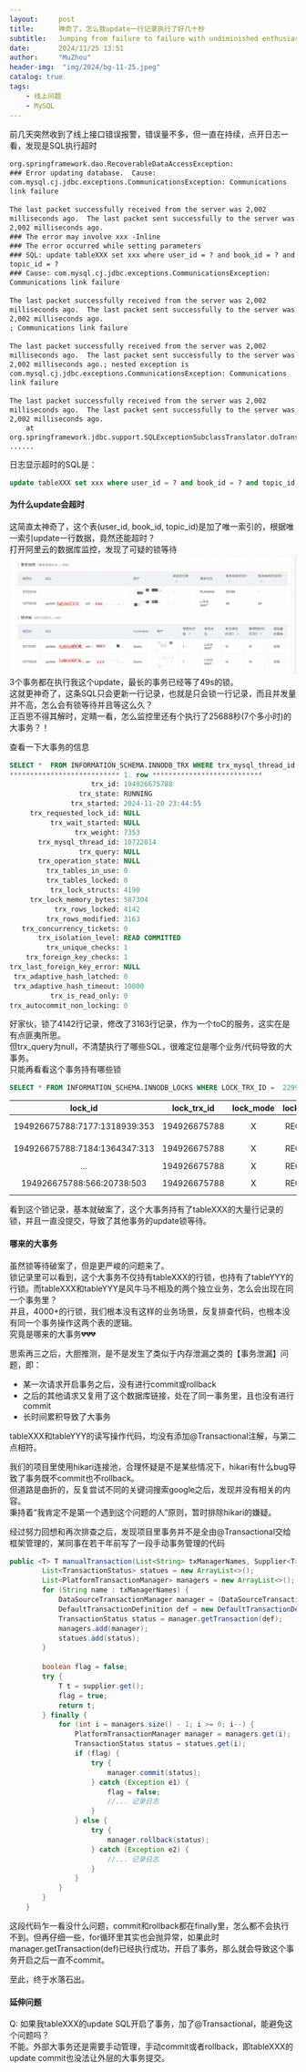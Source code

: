 ```yaml
---
layout:     post
title:      神奇了，怎么我update一行记录执行了好几十秒
subtitle:   Jumping from failure to failure with undiminished enthusiasm is the big secret to success.
date:       2024/11/25 13:51
author:     "MuZhou"
header-img:  "img/2024/bg-11-25.jpeg"
catalog: true
tags:
    - 线上问题
    - MySQL
---
```

前几天突然收到了线上接口错误报警，错误量不多，但一直在持续，点开日志一看，发现是SQL执行超时
```
org.springframework.dao.RecoverableDataAccessException: 
### Error updating database.  Cause: com.mysql.cj.jdbc.exceptions.CommunicationsException: Communications link failure

The last packet successfully received from the server was 2,002 milliseconds ago.  The last packet sent successfully to the server was 2,002 milliseconds ago.
### The error may involve xxx -Inline
### The error occurred while setting parameters
### SQL: update tableXXX set xxx where user_id = ? and book_id = ? and topic_id = ?
### Cause: com.mysql.cj.jdbc.exceptions.CommunicationsException: Communications link failure

The last packet successfully received from the server was 2,002 milliseconds ago.  The last packet sent successfully to the server was 2,002 milliseconds ago.
; Communications link failure

The last packet successfully received from the server was 2,002 milliseconds ago.  The last packet sent successfully to the server was 2,002 milliseconds ago.; nested exception is com.mysql.cj.jdbc.exceptions.CommunicationsException: Communications link failure

The last packet successfully received from the server was 2,002 milliseconds ago.  The last packet sent successfully to the server was 2,002 milliseconds ago.
	at org.springframework.jdbc.support.SQLExceptionSubclassTranslator.doTranslate(SQLExceptionSubclassTranslator.java:100)
......
```
日志显示超时的SQL是：
```sql
update tableXXX set xxx where user_id = ? and book_id = ? and topic_id = ?  
```
#### 为什么update会超时
这简直太神奇了，这个表(user_id, book_id, topic_id)是加了唯一索引的，根据唯一索引update一行数据，竟然还能超时？    
打开阿里云的数据库监控，发现了可疑的锁等待
![锁等待](/img/2024/waitingLock.png)   
3个事务都在执行我这个update，最长的事务已经等了49s的锁。        
这就更神奇了，这条SQL只会更新一行记录，也就是只会锁一行记录，而且并发量并不高，怎么会有锁等待并且等这么久？  
正百思不得其解时，定睛一看，怎么监控里还有个执行了25688秒(7个多小时)的大事务？！    

查看一下大事务的信息
```sql
SELECT *  FROM INFORMATION_SCHEMA.INNODB_TRX WHERE trx_mysql_thread_id = 10722014\G
*************************** 1. row ***************************
                    trx_id: 194926675788
                 trx_state: RUNNING
               trx_started: 2024-11-20 23:44:55
     trx_requested_lock_id: NULL
          trx_wait_started: NULL
                trx_weight: 7353
       trx_mysql_thread_id: 10722014
                 trx_query: NULL
       trx_operation_state: NULL
         trx_tables_in_use: 0
         trx_tables_locked: 0
          trx_lock_structs: 4190
     trx_lock_memory_bytes: 587304
           trx_rows_locked: 4142
         trx_rows_modified: 3163
   trx_concurrency_tickets: 0
       trx_isolation_level: READ COMMITTED
         trx_unique_checks: 1
    trx_foreign_key_checks: 1
trx_last_foreign_key_error: NULL
 trx_adaptive_hash_latched: 0
 trx_adaptive_hash_timeout: 10000
          trx_is_read_only: 0
trx_autocommit_non_locking: 0
```
好家伙，锁了4142行记录，修改了3163行记录，作为一个toC的服务，这实在是有点匪夷所思。  
但trx_query为null，不清楚执行了哪些SQL，很难定位是哪个业务/代码导致的大事务。  
只能再看看这个事务持有哪些锁
```sql
SELECT * FROM INFORMATION_SCHEMA.INNODB_LOCKS WHERE LOCK_TRX_ID =  22993881
```


|            lock_id            | lock_trx_id  | lock_mode | lock_type |      lock_table       | lock_index  | lock_space | lock_page | lock_rec |        lock_data         |    
|:-----------------------------:|:------------:| :--: | :--: |:---------------------:|:-----------:|:----------:|:---------:|:--------:|:------------------------:| 
| 194926675788:7177:1318939:353 | 194926675788 |     X     |  RECORD   | `database`.`tableXXX` | uid_bid_tid |    7177    |  1318939  |   353    |   81681092, 575, 4120    |
| 194926675788:7184:1364347:313 | 194926675788 |     X     |  RECORD   | `database`.`tableXXX` | uid_bid_tid |    7184    |  1364347  |   313    |   161498379, 575, 6501   |
|              ...              |     194926675788      |     X     |  RECORD   | `database`.`tableXXX` | uid_bid_tid |    ...     |    ...    |   ...    |           ...            |
|               194926675788:566:20738:503                |        194926675788   |     X     |  RECORD   | `database`.`tableYYY` |   uid_wid   |    ...     |    ...    |   ...    |     191628667, 667       |

看到这个锁记录，基本就破案了，这个大事务持有了tableXXX的大量行记录的锁，并且一直没提交，导致了其他事务的update锁等待。  

#### 哪来的大事务
虽然锁等待破案了，但是更严峻的问题来了。   
锁记录里可以看到，这个大事务不仅持有tableXXX的行锁，也持有了tableYYY的行锁。而tableXXX和tableYYY是风牛马不相及的两个独立业务，怎么会出现在同一个事务里？  
并且，4000+的行锁，我们根本没有这样的业务场景，反复排查代码，也根本没有同一个事务操作这两个表的逻辑。  
究竟是哪来的大事务💔💔💔

思索再三之后，大胆推测，是不是发生了类似于内存泄漏之类的【事务泄漏】问题，即：  
- 某一次请求开启事务之后，没有进行commit或rollback
- 之后的其他请求又复用了这个数据库链接，处在了同一事务里，且也没有进行commit
- 长时间累积导致了大事务

tableXXX和tableYYY的读写操作代码，均没有添加@Transactional注解，与第二点相符。  

我们的项目里使用hikari连接池，合理怀疑是不是某些情况下，hikari有什么bug导致了事务既不commit也不rollback。  
但道路是曲折的，反复尝试不同的关键词搜索google之后，发现并没有相关的内容。   
秉持着“我肯定不是第一个遇到这个问题的人”原则，暂时排除hikari的嫌疑。   

经过努力回想和再次排查之后，发现项目里事务并不是全由@Transactional交给框架管理的，某同事在若干年前写了一段手动事务管理的代码 
```java
public <T> T manualTransaction(List<String> txManagerNames, Supplier<T> supplier) {
        List<TransactionStatus> statues = new ArrayList<>();
        List<PlatformTransactionManager> managers = new ArrayList<>();
        for (String name : txManagerNames) {
            DataSourceTransactionManager manager = (DataSourceTransactionManager) applicationContext.getBean(name);
            DefaultTransactionDefinition def = new DefaultTransactionDefinition();
            TransactionStatus status = manager.getTransaction(def);
            managers.add(manager);
            statues.add(status);
        }

        boolean flag = false;
        try {
            T t = supplier.get();
            flag = true;
            return t;
        } finally {
            for (int i = managers.size() - 1; i >= 0; i--) {
                PlatformTransactionManager manager = managers.get(i);
                TransactionStatus status = statues.get(i);
                if (flag) {
                    try {
                        manager.commit(status);
                    } catch (Exception e1) {
                        flag = false;
                        //... 记录日志
                    }
                } else {
                    try {
                        manager.rollback(status);
                    } catch (Exception e2) {
                        //... 记录日志
                    }
                }
            }
        }
    }
```

这段代码乍一看没什么问题，commit和rollback都在finally里，怎么都不会执行不到。但再仔细一些，for循环里其实也会抛异常，如果此时manager.getTransaction(def)已经执行成功，开启了事务，那么就会导致这个事务开启之后一直不commit。

至此，终于水落石出。

#### 延伸问题
Q: 如果我tableXXX的update SQL开启了事务，加了@Transactional，能避免这个问题吗？             
不能。外部大事务还是需要手动管理，手动commit或者rollback，即tableXXX的update commit也没法让外层的大事务提交。



























